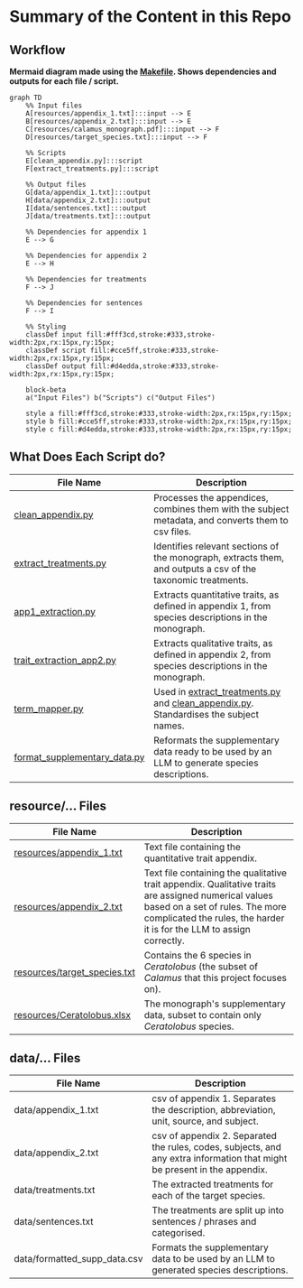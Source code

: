 # Summary of the Content in this Repo

## Workflow

**Mermaid diagram made using the [Makefile](https://github.com/KewBridge/CalamusTraits/blob/main/Makefile). Shows dependencies and outputs for each file / script.**

```mermaid
graph TD
    %% Input files
    A[resources/appendix_1.txt]:::input --> E
    B[resources/appendix_2.txt]:::input --> E
    C[resources/calamus_monograph.pdf]:::input --> F
    D[resources/target_species.txt]:::input --> F

    %% Scripts
    E[clean_appendix.py]:::script
    F[extract_treatments.py]:::script

    %% Output files
    G[data/appendix_1.txt]:::output
    H[data/appendix_2.txt]:::output
    I[data/sentences.txt]:::output
    J[data/treatments.txt]:::output

    %% Dependencies for appendix 1
    E --> G

    %% Dependencies for appendix 2
    E --> H

    %% Dependencies for treatments
    F --> J

    %% Dependencies for sentences
    F --> I

    %% Styling
    classDef input fill:#fff3cd,stroke:#333,stroke-width:2px,rx:15px,ry:15px;
    classDef script fill:#cce5ff,stroke:#333,stroke-width:2px,rx:15px,ry:15px;
    classDef output fill:#d4edda,stroke:#333,stroke-width:2px,rx:15px,ry:15px;
```

```mermaid
    block-beta
    a("Input Files") b("Scripts") c("Output Files")

    style a fill:#fff3cd,stroke:#333,stroke-width:2px,rx:15px,ry:15px;
    style b fill:#cce5ff,stroke:#333,stroke-width:2px,rx:15px,ry:15px;
    style c fill:#d4edda,stroke:#333,stroke-width:2px,rx:15px,ry:15px;
```

## What Does Each Script do?

| File Name | Description |
| --------- | ----------- |
| [clean_appendix.py](https://github.com/KewBridge/CalamusTraits/blob/main/clean_appendix.py) | Processes the appendices, combines them with the subject metadata, and converts them to csv files.   |
| [extract_treatments.py](https://github.com/KewBridge/CalamusTraits/blob/main/extract_treatments.py) | Identifies relevant sections of the monograph, extracts them, and outputs a csv of the taxonomic treatments. |
| [app1_extraction.py](https://github.com/KewBridge/CalamusTraits/blob/main/app1_extraction.py) | Extracts quantitative traits, as defined in appendix 1, from species descriptions in the monograph. |
| [trait_extraction_app2.py](https://github.com/KewBridge/CalamusTraits/blob/main/trait_extraction_app2.py) | Extracts qualitative traits, as defined in appendix 2, from species descriptions in the monograph. |
| [term_mapper.py](https://github.com/KewBridge/CalamusTraits/blob/main/term_mapper.py) | Used in [extract_treatments.py](https://github.com/KewBridge/CalamusTraits/blob/main/extract_treatments.py) and [clean_appendix.py](https://github.com/KewBridge/CalamusTraits/blob/main/clean_appendix.py). Standardises the subject names. |
| [format_supplementary_data.py](https://github.com/KewBridge/CalamusTraits/blob/main/format_supplementary_data.py) | Reformats the supplementary data ready to be used by an LLM to generate species descriptions. |

## resource/... Files

| File Name | Description |
| --------- | ----------- |
| [resources/appendix_1.txt](https://github.com/KewBridge/CalamusTraits/blob/main/resources/appendix_1.txt) | Text file containing the quantitative trait appendix. |
| [resources/appendix_2.txt](https://github.com/KewBridge/CalamusTraits/blob/main/resources/appendix_2.txt) | Text file containing the qualitative trait appendix. Qualitative traits are assigned numerical values based on a set of rules. The more complicated the rules, the harder it is for the LLM to assign correctly. |
| [resources/target_species.txt](https://github.com/KewBridge/CalamusTraits/blob/main/resources/target_species.txt) | Contains the 6 species in *Ceratolobus* (the subset of *Calamus* that this project focuses on). |
| [resources/Ceratolobus.xlsx](https://github.com/KewBridge/CalamusTraits/blob/main/resources/Ceratolobus.xlxs) | The monograph's supplementary data, subset to contain only *Ceratolobus* species. |

## data/... Files

| File Name | Description |
| --------- | ----------- |
| data/appendix_1.txt | csv of appendix 1. Separates the description, abbreviation, unit, source, and subject. |
| data/appendix_2.txt | csv of appendix 2. Separated the rules, codes, subjects, and any extra information that might be present in the appendix. |
| data/treatments.txt | The extracted treatments for each of the target species. |
| data/sentences.txt | The treatments are split up into sentences / phrases and categorised. |
| data/formatted_supp_data.csv | Formats the supplementary data to be used by an LLM to generated species descriptions. |
